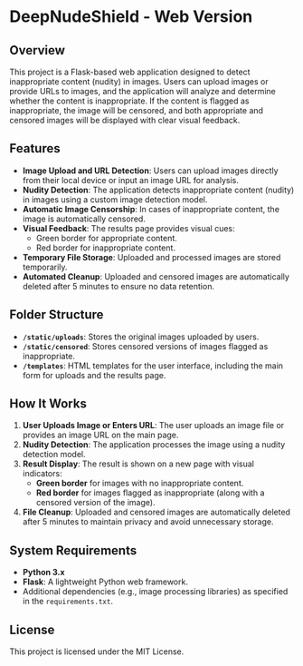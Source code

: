 # DeepNudeShield - Web Version

## Overview

This project is a Flask-based web application designed to detect inappropriate content (nudity) in images. Users can upload images or provide URLs to images, and the application will analyze and determine whether the content is inappropriate. If the content is flagged as inappropriate, the image will be censored, and both appropriate and censored images will be displayed with clear visual feedback.

## Features

- **Image Upload and URL Detection**: Users can upload images directly from their local device or input an image URL for analysis.
- **Nudity Detection**: The application detects inappropriate content (nudity) in images using a custom image detection model.
- **Automatic Image Censorship**: In cases of inappropriate content, the image is automatically censored.
- **Visual Feedback**: The results page provides visual cues:
  - Green border for appropriate content.
  - Red border for inappropriate content.
- **Temporary File Storage**: Uploaded and processed images are stored temporarily.
- **Automated Cleanup**: Uploaded and censored images are automatically deleted after 5 minutes to ensure no data retention.

## Folder Structure

- **`/static/uploads`**: Stores the original images uploaded by users.
- **`/static/censored`**: Stores censored versions of images flagged as inappropriate.
- **`/templates`**: HTML templates for the user interface, including the main form for uploads and the results page.

## How It Works

1. **User Uploads Image or Enters URL**: The user uploads an image file or provides an image URL on the main page.
2. **Nudity Detection**: The application processes the image using a nudity detection model.
3. **Result Display**: The result is shown on a new page with visual indicators:
   - **Green border** for images with no inappropriate content.
   - **Red border** for images flagged as inappropriate (along with a censored version of the image).
4. **File Cleanup**: Uploaded and censored images are automatically deleted after 5 minutes to maintain privacy and avoid unnecessary storage.

## System Requirements

- **Python 3.x**
- **Flask**: A lightweight Python web framework.
- Additional dependencies (e.g., image processing libraries) as specified in the `requirements.txt`.

## License

This project is licensed under the MIT License.
